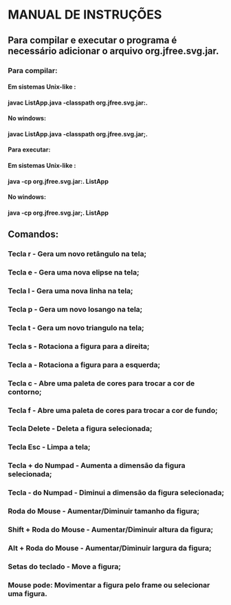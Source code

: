 # MANUAL DE INSTRUÇÕES

## Para compilar e executar o programa é necessário adicionar o arquivo org.jfree.svg.jar.
### Para compilar:
#### Em sistemas Unix-like :
#### javac ListApp.java -classpath org.jfree.svg.jar:.
#### No windows:
#### javac ListApp.java -classpath org.jfree.svg.jar;.
#### Para executar: 
#### Em sistemas Unix-like :
#### java -cp org.jfree.svg.jar:. ListApp
#### No windows:
#### java -cp org.jfree.svg.jar;. ListApp


## Comandos:
### Tecla r - Gera um novo retângulo na tela;
### Tecla e - Gera uma nova elipse na tela;
### Tecla l - Gera uma nova linha na tela;
### Tecla p - Gera um novo losango na tela;
### Tecla t - Gera um novo triangulo na tela;
### Tecla s - Rotaciona a figura para a direita;
### Tecla a - Rotaciona a figura para a esquerda;
### Tecla c - Abre uma paleta de cores para trocar a cor de contorno;
### Tecla f - Abre uma paleta de cores para trocar a cor de fundo;
### Tecla Delete - Deleta a figura selecionada;
### Tecla Esc - Limpa a tela;
### Tecla + do Numpad - Aumenta a dimensão da figura selecionada;
### Tecla - do Numpad - Diminui a dimensão da figura selecionada;
### Roda do Mouse - Aumentar/Diminuir tamanho da figura;
### Shift + Roda do Mouse - Aumentar/Diminuir altura da figura;
### Alt + Roda do Mouse - Aumentar/Diminuir largura da figura;
### Setas do teclado - Move a figura;
### Mouse pode: Movimentar a figura pelo frame ou selecionar uma figura.
